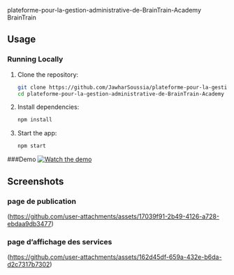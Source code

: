 plateforme-pour-la-gestion-administrative-de-BrainTrain-Academy   BrainTrain
## Usage

### Running Locally

1. Clone the repository:
   ```bash
   git clone https://github.com/JawharSoussia/plateforme-pour-la-gestion-administrative-de-BrainTrain-Academy
   cd plateforme-pour-la-gestion-administrative-de-BrainTrain-Academy
2. Install dependencies:   
   ```bash
   npm install

3. Start the app:
   ```bash
   npm start

###Demo
[![Watch the demo](https://github.com/user-attachments/assets/17039f91-2b49-4126-a728-ebdaa9db3477)](https://github.com/user-attachments/assets/3ac71d45-7c5f-4747-84c5-c5cc31feb32e)

## Screenshots

### page de publication
(https://github.com/user-attachments/assets/17039f91-2b49-4126-a728-ebdaa9db3477)

### page d’affichage des services
(https://github.com/user-attachments/assets/162d45df-659a-432e-b6da-d2c7317b7302)

